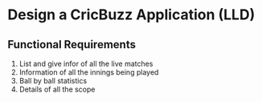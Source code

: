 # Design a CricBuzz Application (LLD)

## Functional Requirements
1. List and give infor of all the live matches
2. Information of all the innings being played
3. Ball by ball statistics
4. Details of all the scope